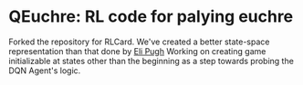 # QEuchre: RL code for palying euchre

Forked the repository for RLCard.
We've created a better state-space representation than that done by [Eli Pugh](https://web.stanford.edu/class/aa228/reports/2020/final165.pdf)
Working on creating game initializable at states other than the beginning as a step towards probing the DQN Agent's logic.

